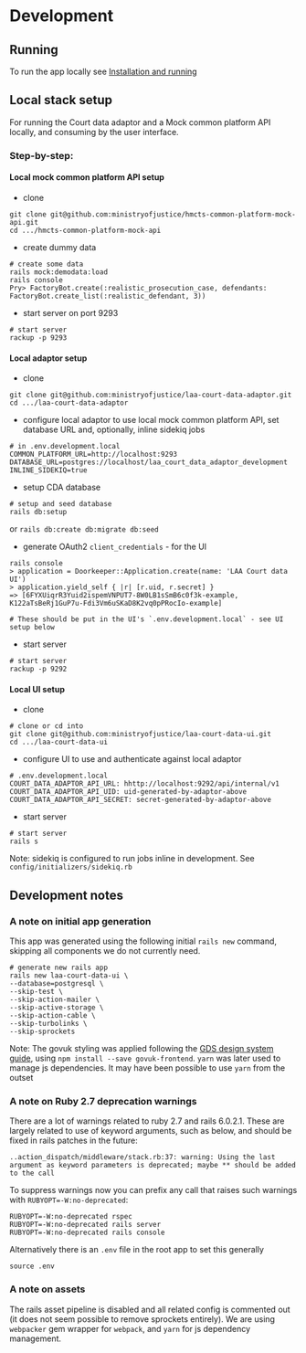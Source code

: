 # Development

## Running

To run the app locally see [Installation and running](installation.md)

## Local stack setup

For running the Court data adaptor and a Mock common platform API locally, and consuming by the user interface.

### Step-by-step:

#### Local mock common platform API setup

- clone
```
git clone git@github.com:ministryofjustice/hmcts-common-platform-mock-api.git
cd .../hmcts-common-platform-mock-api
```

- create dummy data
```
# create some data
rails mock:demodata:load
rails console
Pry> FactoryBot.create(:realistic_prosecution_case, defendants: FactoryBot.create_list(:realistic_defendant, 3))
```

- start server on port 9293
```
# start server
rackup -p 9293
```

#### Local adaptor setup

- clone

```
git clone git@github.com:ministryofjustice/laa-court-data-adaptor.git
cd .../laa-court-data-adaptor
```

- configure local adaptor to use local mock common platform API, set database URL and, optionally, inline sidekiq jobs
```
# in .env.development.local
COMMON_PLATFORM_URL=http://localhost:9293
DATABASE_URL=postgres://localhost/laa_court_data_adaptor_development
INLINE_SIDEKIQ=true
```

- setup CDA database
```
# setup and seed database
rails db:setup
```
or
`rails db:create db:migrate db:seed`

- generate OAuth2 `client_credentials` - for the UI
```
rails console
> application = Doorkeeper::Application.create(name: 'LAA Court data UI')
> application.yield_self { |r| [r.uid, r.secret] }
=> [6FYXUiqrR3Yuid2ispemVNPUT7-8W0LB1sSmB6c0f3k-example, K122aTsBeRj1GuP7u-Fdi3Vm6uSKaD8K2vq0pPRocIo-example]

# These should be put in the UI's `.env.development.local` - see UI setup below
```

- start server
```
# start server
rackup -p 9292
```

#### Local UI setup

- clone
```
# clone or cd into
git clone git@github.com:ministryofjustice/laa-court-data-ui.git
cd .../laa-court-data-ui
```

- configure UI to use and authenticate against local adaptor
```
# .env.development.local
COURT_DATA_ADAPTOR_API_URL: hhttp://localhost:9292/api/internal/v1
COURT_DATA_ADAPTOR_API_UID: uid-generated-by-adaptor-above
COURT_DATA_ADAPTOR_API_SECRET: secret-generated-by-adaptor-above
```

- start server
```
# start server
rails s
```
Note: sidekiq is configured to run jobs inline in development. See `config/initializers/sidekiq.rb`

## Development notes

### A note on initial app generation

This app was generated using the following initial `rails new` command, skipping all components we do not currently need.

```
# generate new rails app
rails new laa-court-data-ui \
--database=postgresql \
--skip-test \
--skip-action-mailer \
--skip-active-storage \
--skip-action-cable \
--skip-turbolinks \
--skip-sprockets
```

Note: The govuk styling was applied following the [GDS design system guide](https://github.com/alphagov/govuk-frontend/blob/master/docs/installation/installing-with-npm.md), using `npm install --save govuk-frontend`. `yarn`
was later used to manage js dependencies. It may have been possible to use
`yarn` from the outset

### A note on Ruby 2.7 deprecation warnings

There are a lot of warnings related to ruby 2.7 and rails 6.0.2.1. These are largely related to use of keyword arguments, such as below, and should be fixed
in rails patches in the future:
```
..action_dispatch/middleware/stack.rb:37: warning: Using the last argument as keyword parameters is deprecated; maybe ** should be added to the call
```

To suppress warnings now you can prefix any call that raises such warnings with `RUBYOPT=-W:no-deprecated`:
```
RUBYOPT=-W:no-deprecated rspec
RUBYOPT=-W:no-deprecated rails server
RUBYOPT=-W:no-deprecated rails console
```

Alternatively there is an `.env` file in the root app to set this generally
```
source .env
```

### A note on assets

The rails asset pipeline is disabled and all related config is commented out (it does not seem possible to remove sprockets entirely). We are using `webpacker` gem wrapper for `webpack`, and `yarn` for js dependency management.


